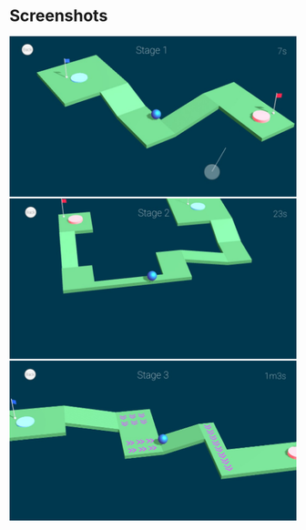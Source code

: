 Screenshots
===========
![Screenshot 1](screenshots/screenshot1.jpg)
![Screenshot 2](screenshots/screenshot2.jpg)
![Screenshot 2](screenshots/screenshot3.jpg)
